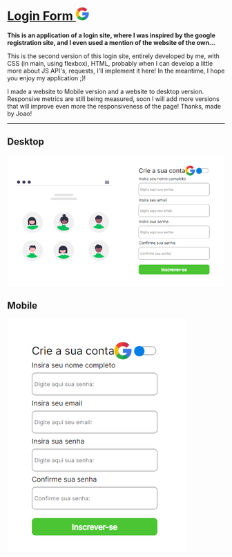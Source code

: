 # [Login Form <img height="30px" src="./assets/icons/google.png">](https://joaoito.github.io/LoginForm/)

**This is an application of a login site, where I was inspired by the google registration site, and I even used a mention of the website of the own...**

This is the second version of this login site, entirely developed by me, with CSS (in main, using flexbox), HTML, probably when I can develop a little more about JS API's, requests, I'll implement it here! In the meantime, I hope you enjoy my application ;)!

I made a website to Mobile version and a website to desktop version. Responsive metrics are still being measured, soon I will add more versions that will improve even more the responsiveness of the page!
Thanks, made by Joao!

---
## Desktop
<img style="margin: 0 auto;" src="./assets/print/printDesk.png">

## Mobile
<img style="margin: 0 auto;" src="./assets/print/printMobile.png#vitrinedev">
